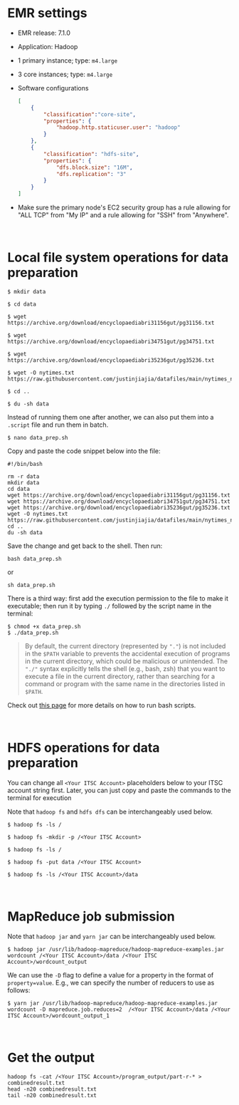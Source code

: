 
# EMR settings

- EMR release: 7.1.0

- Application: Hadoop
  
- 1 primary instance; type: `m4.large`

- 3 core instances; type: `m4.large`

- Software configurations
    ```json
    [
        {
            "classification":"core-site",
            "properties": {
                "hadoop.http.staticuser.user": "hadoop"
            }
        },
        {
            "classification": "hdfs-site",
            "properties": {
                "dfs.block.size": "16M",
                "dfs.replication": "3"
            }
        }
    ]
    ```

- Make sure the primary node's EC2 security group has a rule allowing for "ALL TCP" from "My IP" and a rule allowing for "SSH" from "Anywhere".


<br>

# Local file system operations for data preparation


```shell
$ mkdir data

$ cd data

$ wget https://archive.org/download/encyclopaediabri31156gut/pg31156.txt

$ wget https://archive.org/download/encyclopaediabri34751gut/pg34751.txt

$ wget https://archive.org/download/encyclopaediabri35236gut/pg35236.txt

$ wget -O nytimes.txt https://raw.githubusercontent.com/justinjiajia/datafiles/main/nytimes_news_articles.txt

$ cd ..

$ du -sh data
```

Instead of running them one after another, we can also put them into a `.script` file and run them in batch.

```shell
$ nano data_prep.sh
```


Copy and paste the code snippet below into the file:

```shell
#!/bin/bash

rm -r data
mkdir data
cd data
wget https://archive.org/download/encyclopaediabri31156gut/pg31156.txt
wget https://archive.org/download/encyclopaediabri34751gut/pg34751.txt
wget https://archive.org/download/encyclopaediabri35236gut/pg35236.txt
wget -O nytimes.txt https://raw.githubusercontent.com/justinjiajia/datafiles/main/nytimes_news_articles.txt
cd ..
du -sh data
```

Save the change and get back to the shell. Then run:

```shell
bash data_prep.sh
```
or 

```shell
sh data_prep.sh
```

There is a third way: first add the execution permission to the file to make it executable; then run it by typing `./` followed by the script name in the terminal:

```shell
$ chmod +x data_prep.sh
$ ./data_prep.sh
```
> By default, the current directory (represented by `"."`) is not included in the `$PATH` variable to prevents the accidental execution of programs in the current directory, which could be malicious or unintended. The `"./"` syntax explicitly tells the shell (e.g., bash, zsh) that you want to execute a file in the current directory, rather than searching for a command or program with the same name in the directories listed in `$PATH`.

Check out [this page](https://www.geeksforgeeks.org/how-to-run-bash-script-in-linux/) for more details on how to run bash scripts.


<br>

# HDFS operations for data preparation

You can change all `<Your ITSC Account>` placeholders below to your ITSC account string first. 
Later, you can just copy and paste the commands to the terminal for execution

Note that `hadoop fs` and `hdfs dfs` can be interchangeably used below.
 
```shell
$ hadoop fs -ls /

$ hadoop fs -mkdir -p /<Your ITSC Account>

$ hadoop fs -ls /

$ hadoop fs -put data /<Your ITSC Account>

$ hadoop fs -ls /<Your ITSC Account>/data
```

<br>

# MapReduce job submission


Note that `hadoop jar` and `yarn jar` can be interchangeably used below.

```shell
$ hadoop jar /usr/lib/hadoop-mapreduce/hadoop-mapreduce-examples.jar wordcount /<Your ITSC Account>/data /<Your ITSC Account>/wordcount_output
```

We can use the `-D` flag to define a value for a property in the format of `property=value`.
E.g., we can specify the number of reducers to use as follows:

```shell
$ yarn jar /usr/lib/hadoop-mapreduce/hadoop-mapreduce-examples.jar wordcount -D mapreduce.job.reduces=2  /<Your ITSC Account>/data /<Your ITSC Account>/wordcount_output_1
```

<br>

# Get the output

```shell
hadoop fs -cat /<Your ITSC Account>/program_output/part-r-* > combinedresult.txt
head -n20 combinedresult.txt
tail -n20 combinedresult.txt
```


